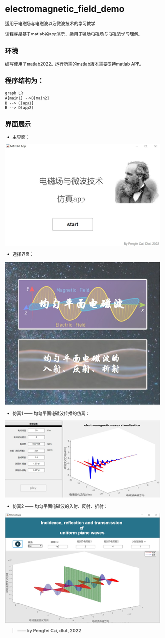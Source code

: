 # electromagnetic_field_demo
 适用于电磁场与电磁波以及微波技术的学习教学 
 
 该程序是基于matlab的app演示，适用于辅助电磁场与电磁波学习理解。
 
 ## 环境
 编写使用了matlab2022。运行所需的matlab版本需要支持matlab APP。
 
 ## 程序结构为：
 ```mermaid
graph LR
A[main1] -->B[main2]
B --> C[app1]
B --> D[app2]
```

## 界面展示
- 主界面： 

![main1](images/image1.jpg)
- 选择界面：

![main2](images/image2.jpg)
- 仿真1 —— 均匀平面电磁波传播的仿真：

![app1](images/image3.jpg)
- 仿真2 —— 均匀平面电磁波的入射、反射、折射：

![app2](images/image4.jpg)

> **—— by Pengfei Cai, dlut, 2022**




